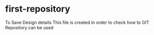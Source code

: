 # first-repository
To Save Design details
This file is created in order to check how to GIT Repository can be used
